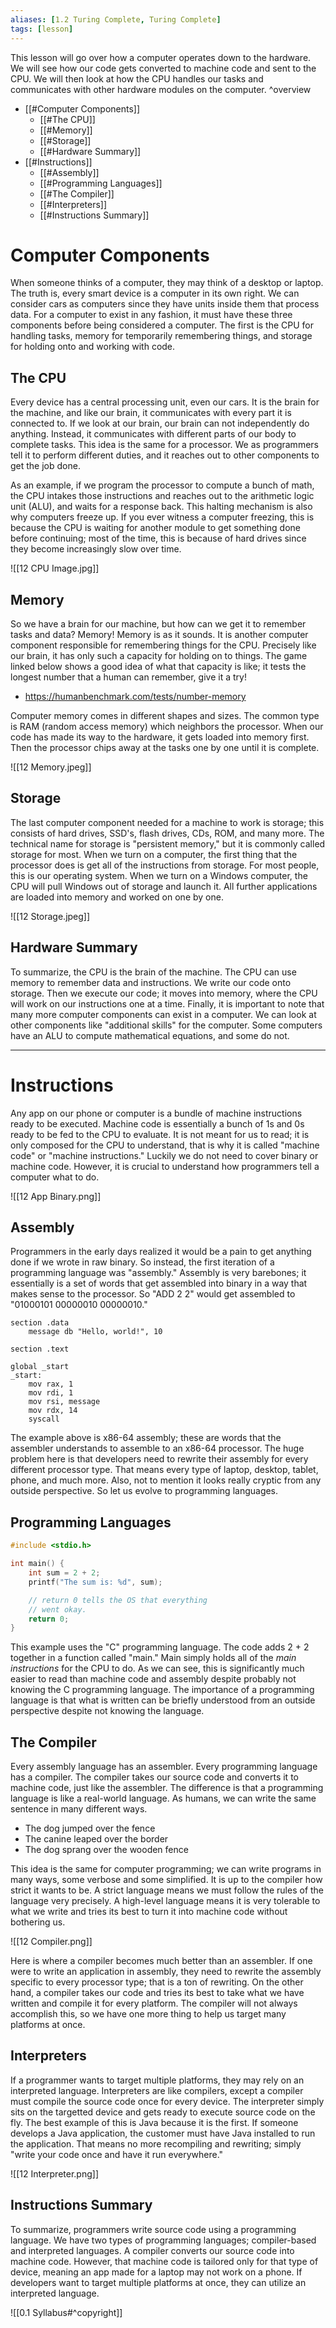 ```yaml
---
aliases: [1.2 Turing Complete, Turing Complete]
tags: [lesson]
---
```


This lesson will go over how a computer operates down to the hardware. We will see how our code gets converted to machine code and sent to the CPU. We will then look at how the CPU handles our tasks and communicates with other hardware modules on the computer.
^overview

- [[#Computer Components]]
  - [[#The CPU]]
  - [[#Memory]]
  - [[#Storage]]
  - [[#Hardware Summary]]
- [[#Instructions]]
  - [[#Assembly]]
  - [[#Programming Languages]]
  - [[#The Compiler]]
  - [[#Interpreters]]
  - [[#Instructions Summary]]

# Computer Components

When someone thinks of a computer, they may think of a desktop or laptop. The truth is, every smart device is a computer in its own right. We can consider cars as computers since they have units inside them that process data. For a computer to exist in any fashion, it must have these three components before being considered a computer. The first is the CPU for handling tasks, memory for temporarily remembering things, and storage for holding onto and working with code.

## The CPU

Every device has a central processing unit, even our cars. It is the brain for the machine, and like our brain, it communicates with every part it is connected to. If we look at our brain, our brain can not independently do anything. Instead, it communicates with different parts of our body to complete tasks. This idea is the same for a processor. We as programmers tell it to perform different duties, and it reaches out to other components to get the job done.

As an example, if we program the processor to compute a bunch of math, the CPU intakes those instructions and reaches out to the arithmetic logic unit (ALU), and waits for a response back. This halting mechanism is also why computers freeze up. If you ever witness a computer freezing, this is because the CPU is waiting for another module to get something done before continuing; most of the time, this is because of hard drives since they become increasingly slow over time.

![[12 CPU Image.jpg]]

## Memory

So we have a brain for our machine, but how can we get it to remember tasks and data? Memory! Memory is as it sounds. It is another computer component responsible for remembering things for the CPU. Precisely like our brain, it has only such a capacity for holding on to things. The game linked below shows a good idea of what that capacity is like; it tests the longest number that a human can remember, give it a try!

- https://humanbenchmark.com/tests/number-memory

Computer memory comes in different shapes and sizes. The common type is RAM (random access memory) which neighbors the processor. When our code has made its way to the hardware, it gets loaded into memory first. Then the processor chips away at the tasks one by one until it is complete.

![[12 Memory.jpeg]]

## Storage

The last computer component needed for a machine to work is storage; this consists of hard drives, SSD's, flash drives, CDs, ROM, and many more. The technical name for storage is "persistent memory," but it is commonly called storage for most. When we turn on a computer, the first thing that the processor does is get all of the instructions from storage. For most people, this is our operating system. When we turn on a Windows computer, the CPU will pull Windows out of storage and launch it. All further applications are loaded into memory and worked on one by one.

![[12 Storage.jpeg]]

## Hardware Summary

To summarize, the CPU is the brain of the machine. The CPU can use memory to remember data and instructions. We write our code onto storage. Then we execute our code; it moves into memory, where the CPU will work on our instructions one at a time. Finally, it is important to note that many more computer components can exist in a computer. We can look at other components like "additional skills" for the computer. Some computers have an ALU to compute mathematical equations, and some do not.

---

# Instructions

Any app on our phone or computer is a bundle of machine instructions ready to be executed. Machine code is essentially a bunch of 1s and 0s ready to be fed to the CPU to evaluate. It is not meant for us to read; it is only composed for the CPU to understand, that is why it is called "machine code" or "machine instructions." Luckily we do not need to cover binary or machine code. However, it is crucial to understand how programmers tell a computer what to do.

![[12 App Binary.png]]

## Assembly

Programmers in the early days realized it would be a pain to get anything done if we wrote in raw binary. So instead, the first iteration of a programming language was "assembly." Assembly is very barebones; it essentially is a set of words that get assembled into binary in a way that makes sense to the processor. So "ADD 2 2" would get assembled to "01000101 00000010 00000010."

```Assembly
section .data
	message db "Hello, world!", 10

section .text

global _start
_start:
	mov rax, 1
	mov rdi, 1
	mov rsi, message
	mov rdx, 14
	syscall
```

The example above is x86-64 assembly; these are words that the assembler understands to assemble to an x86-64 processor. The huge problem here is that developers need to rewrite their assembly for every different processor type. That means every type of laptop, desktop, tablet, phone, and much more. Also, not to mention it looks really cryptic from any outside perspective. So let us evolve to programming languages.

## Programming Languages

```c
#include <stdio.h>

int main() {
	int sum = 2 + 2;
	printf("The sum is: %d", sum);

	// return 0 tells the OS that everything
	// went okay.
	return 0;
}
```

This example uses the "C" programming language. The code adds 2 + 2 together in a function called "main." Main simply holds all of the _main instructions_ for the CPU to do. As we can see, this is significantly much easier to read than machine code and assembly despite probably not knowing the C programming language. The importance of a programming language is that what is written can be briefly understood from an outside perspective despite not knowing the language.

## The Compiler

Every assembly language has an assembler. Every programming language has a compiler. The compiler takes our source code and converts it to machine code, just like the assembler. The difference is that a programming language is like a real-world language. As humans, we can write the same sentence in many different ways.

- The dog jumped over the fence
- The canine leaped over the border
- The dog sprang over the wooden fence

This idea is the same for computer programming; we can write programs in many ways, some verbose and some simplified. It is up to the compiler how strict it wants to be. A strict language means we must follow the rules of the language very precisely. A high-level language means it is very tolerable to what we write and tries its best to turn it into machine code without bothering us.

![[12 Compiler.png]]

Here is where a compiler becomes much better than an assembler. If one were to write an application in assembly, they need to rewrite the assembly specific to every processor type; that is a ton of rewriting. On the other hand, a compiler takes our code and tries its best to take what we have written and compile it for every platform. The compiler will not always accomplish this, so we have one more thing to help us target many platforms at once.

## Interpreters

If a programmer wants to target multiple platforms, they may rely on an interpreted language. Interpreters are like compilers, except a compiler must compile the source code once for every device. The interpreter simply sits on the targetted device and gets ready to execute source code on the fly. The best example of this is Java because it is the first. If someone develops a Java application, the customer must have Java installed to run the application. That means no more recompiling and rewriting; simply "write your code once and have it run everywhere."

![[12 Interpreter.png]]

## Instructions Summary

To summarize, programmers write source code using a programming language. We have two types of programming languages; compiler-based and interpreted languages. A compiler converts our source code into machine code. However, that machine code is tailored only for that type of device, meaning an app made for a laptop may not work on a phone. If developers want to target multiple platforms at once, they can utilize an interpreted language.

![[0.1 Syllabus#^copyright]]

